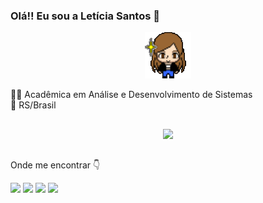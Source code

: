 ### Olá!! Eu sou a Letícia Santos 👋
<div align="center">
  <img src="src/assets/icon/megif.gif">
</div>

:woman_technologist: Acadêmica em Análise e Desenvolvimento de Sistemas <br>
:round_pushpin: RS/Brasil

##

<div align="center">
  <a href="https://github.com/leticiasantosgonc"><img height="180em" src="https://github-readme-stats.vercel.app/api?username=leticiasantosgonc&show_icons=true&theme=tokyonight&include_all_commits=true&count_private=true"/> </a>
</div>

  ##
  
  Onde me encontrar :point_down:
  
<div aling="center">
    <a href="/"><img src="https://img.shields.io/badge/LinkedIn-0077B5?style=flat&logo=appveyor&logo=linkedin&logoColor=white"></a>
    <a href="https://codepen.io/leticiasantosgonc"><img src="https://img.shields.io/badge/Codepen-000000?style=flat&logo=appveyor&logo=codepen&logoColor=white"></a>
    <a href="https://instagram.com/letgonc"><img src="https://img.shields.io/badge/Instagram-E4405F?style=flat&logo=appveyor&logo=instagram&logoColor=white"></a>
    <a href="https://steamcommunity.com/id/letgonc"><img src="https://img.shields.io/badge/Steam-000000?style=flat&logo=appveyor&logo=steam&logoColor=white"></a>  
</div>
 
